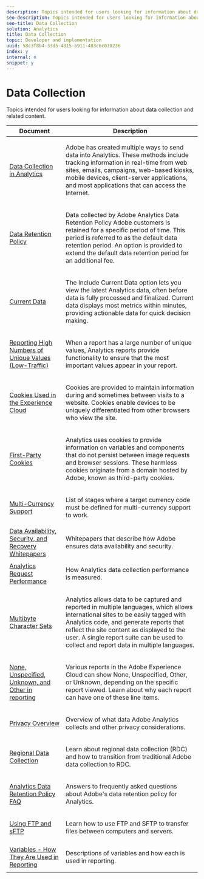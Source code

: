```yaml
---
description: Topics intended for users looking for information about data collection and related content.
seo-description: Topics intended for users looking for information about data collection and related content.
seo-title: Data Collection
solution: Analytics
title: Data Collection
topic: Developer and implementation
uuid: 58c3f8b4-33d5-4815-b911-483c6c070236
index: y
internal: n
snippet: y
---
```


# Data Collection

Topics intended for users looking for information about data collection and related content.

<table id="table_2F4F5A4FDE094854BDF799D8F9936479"> 
 <thead> 
  <tr> 
   <th colname="col1" class="entry"> Document </th> 
   <th colname="col2" class="entry"> Description </th> 
  </tr>
 </thead>
 <tbody> 
  <tr> 
   <td colname="col1"><a href="../data_collection/usecase_sending_data_to_sc.md#concept_FB8E8398CF9845E6842642361AEA03F8" format="dita" scope="local"> Data Collection in Analytics</a> </td> 
   <td colname="col2"> <p> Adobe has created multiple ways to send data into Analytics. These methods include tracking information in real-time from web sites, emails, campaigns, web-based kiosks, mobile devices, client-server applications, and most applications that can access the Internet. </p> </td> 
  </tr> 
  <tr> 
   <td colname="col1"><a href="../data_collection/data-retention.md#concept_874A1029CD324CEB8BE077F938365FDF" format="dita" scope="local"> Data Retention Policy</a> </td> 
   <td colname="col2"> <p>Data collected by Adobe Analytics Data Retention Policy Adobe customers is retained for a specific period of time. This period is referred to as the default data retention period. An option is provided to extend the default data retention period for an additional fee. </p> </td> 
  </tr> 
  <tr> 
   <td colname="col1"><a href="../data_collection/data_latency.md#concept_CE9BE9D801A44BF5AF5E8BD3E6CC65D3" format="dita" scope="local"> Current Data</a> </td> 
   <td colname="col2"> <p> The Include Current Data option lets you view the latest Analytics data, often before data is fully processed and finalized. Current data displays most metrics within minutes, providing actionable data for quick decision making. </p> </td> 
  </tr> 
  <tr> 
   <td colname="col1"><a href="../data_collection/metrics_uniques_high_numbers.md#concept_47F2BD3C1B70499CBE7A420392229563" format="dita" scope="local"> Reporting High Numbers of Unique Values (Low-Traffic)</a> </td> 
   <td colname="col2"> <p> When a report has a large number of unique values, Analytics reports provide functionality to ensure that the most important values appear in your report. </p> </td> 
  </tr> 
  <tr> 
   <td colname="col1"><a href="https://marketing.adobe.com/resources/help/en_US/whitepapers/cookies/" format="https" scope="external"> Cookies Used in the Experience Cloud</a> </td> 
   <td colname="col2"> <p> Cookies are provided to maintain information during and sometimes between visits to a website. Cookies enable devices to be uniquely differentiated from other browsers who view the site. </p> </td> 
  </tr> 
  <tr> 
   <td colname="col1"><a href="https://marketing.adobe.com/resources/help/en_US/whitepapers/first_party_cookies/fpcookies_overview.html" format="html" scope="external"> First-Party Cookies</a> </td> 
   <td colname="col2"> <p> Analytics uses cookies to provide information on variables and components that do not persist between image requests and browser sessions. These harmless cookies originate from a domain hosted by Adobe, known as third-party cookies. </p> </td> 
  </tr> 
  <tr> 
   <td colname="col1"><a href="https://marketing.adobe.com/resources/help/en_US/whitepapers/currency/" format="https" scope="external"> Multi-Currency Support</a> </td> 
   <td colname="col2"> <p> List of stages where a target currency code must be defined for multi-currency support to work. </p> </td> 
  </tr> 
  <tr> 
   <td colname="col1"><a href="../data_collection/data_collection_whitepapers.md#concept_B42C2AFAD0CA4E5E81C22176B3933F2F" format="dita" scope="local"> Data Availability, Security, and Recovery Whitepapers</a> </td> 
   <td colname="col2"> <p> Whitepapers that describe how Adobe ensures data availability and security. </p> </td> 
  </tr> 
  <tr> 
   <td colname="col1"><a href="https://marketing.adobe.com/resources/help/en_US/whitepapers/performance/" format="https" scope="external"> Analytics Request Performance</a> </td> 
   <td colname="col2"> <p> How Analytics data collection performance is measured. </p> </td> 
  </tr> 
  <tr> 
   <td colname="col1"><a href="https://marketing.adobe.com/resources/help/en_US/whitepapers/multibyte/" format="https" scope="external"> Multibyte Character Sets</a> </td> 
   <td colname="col2"> <p> Analytics allows data to be captured and reported in multiple languages, which allows international sites to be easily tagged with Analytics code, and generate reports that reflect the site content as displayed to the user. A single report suite can be used to collect and report data in multiple languages. </p> </td> 
  </tr> 
  <tr> 
   <td colname="col1"><a href="../data_collection/none-unspecified-unknown-other.md#concept_7D446429299643429D408A502A552D4D" format="dita" scope="local"> None, Unspecified, Unknown, and Other in reporting</a> </td> 
   <td colname="col2"> <p> Various reports in the Adobe Experience Cloud can show <span class="term"> None</span>, <span class="term"> Unspecified</span>, <span class="term"> Other</span>, or <span class="term"> Unknown</span>, depending on the specific report viewed. Learn about why each report can have one of these line items. </p> </td> 
  </tr> 
  <tr> 
   <td colname="col1"><a href="../data_collection/c_Privacy_Overview.md#concept_A9CFEAB11CD64DBD952F56A944353253" format="dita" scope="local"> Privacy Overview</a> </td> 
   <td colname="col2"> <p> Overview of what data Adobe Analytics collects and other privacy considerations. </p> </td> 
  </tr> 
  <tr> 
   <td colname="col1"><a href="https://marketing.adobe.com/resources/help/en_US/whitepapers/rdc/" format="https" scope="external"> Regional Data Collection</a> </td> 
   <td colname="col2"> <p> Learn about regional data collection (RDC) and how to transition from traditional Adobe data collection to RDC. </p> </td> 
  </tr> 
  <tr> 
   <td colname="col1"><a href="https://marketing.adobe.com/resources/help/en_US/analytics/whitepapers/data-retention-policy/adobe-analytics-data-retention-external-faq.pdf" format="https" scope="external"> Analytics Data Retention Policy FAQ</a> </td> 
   <td colname="col2"> <p>Answers to frequently asked questions about Adobe's data retention policy for Analytics. </p> </td> 
  </tr> 
  <tr> 
   <td colname="col1"><a href="https://marketing.adobe.com/resources/help/en_US/whitepapers/ftp/" format="https" scope="external"> Using FTP and sFTP</a> </td> 
   <td colname="col2"> <p> Learn how to use FTP and SFTP to transfer files between computers and servers. </p> </td> 
  </tr> 
  <tr> 
   <td colname="col1"><a href="../data_collection/variable_definitions.md#concept_D475520602B24701838F8E3F0E40C11C" format="dita" scope="local"> Variables - How They Are Used in Reporting</a> </td> 
   <td colname="col2"> <p> Descriptions of variables and how each is used in reporting. </p> </td> 
  </tr> 
 </tbody> 
</table>

